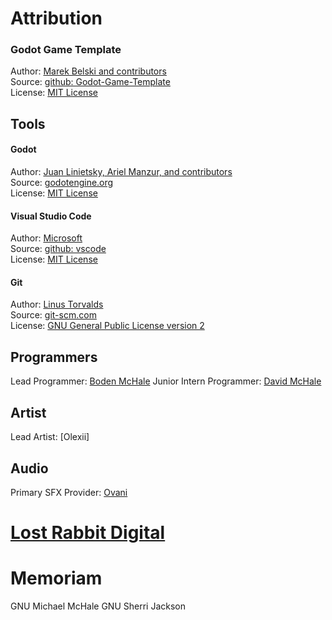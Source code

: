 # Attribution

### Godot Game Template
Author: [Marek Belski and contributors](https://github.com/Maaack/Godot-Game-Template/graphs/contributors)  
Source: [github: Godot-Game-Template](https://github.com/Maaack/Godot-Game-Template)  
License: [MIT License](LICENSE.txt)  

## Tools
#### Godot
Author: [Juan Linietsky, Ariel Manzur, and contributors](https://godotengine.org/contact)  
Source: [godotengine.org](https://godotengine.org/)  
License: [MIT License](https://github.com/godotengine/godot/blob/master/LICENSE.txt) 

#### Visual Studio Code
Author: [Microsoft](https://opensource.microsoft.com/)  
Source: [github: vscode](https://github.com/microsoft/vscode)  
License: [MIT License](https://github.com/microsoft/vscode/blob/main/LICENSE.txt)

#### Git
Author: [Linus Torvalds](https://github.com/torvalds)  
Source: [git-scm.com](https://git-scm.com/downloads)  
License: [GNU General Public License version 2](https://opensource.org/licenses/GPL-2.0)

## Programmers
Lead Programmer: [Boden McHale](https://www.bodenmchale.com/)
Junior Intern Programmer: [David McHale](https://www.youtube.com/channel/UCcmLal-sOU_5ThcSQCFDyoA)

## Artist
Lead Artist: [Olexii]

## Audio
Primary SFX Provider: [Ovani](https://ovanisound.com/)

# [Lost Rabbit Digital](https://lost-rabbit-digital.itch.io/)

# Memoriam
GNU Michael McHale
GNU Sherri Jackson
